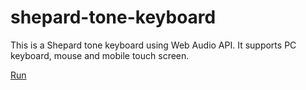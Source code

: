 # shepard-tone-keyboard
This is a Shepard tone keyboard using Web Audio API.
It supports PC keyboard, mouse and mobile touch screen.

[Run](https://tana.github.io/shepard-tone-keyboard/shepard-tone.html "Shepard tone keyboard")

